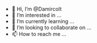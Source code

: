 - 👋 Hi, I’m @Damircolt
- 👀 I’m interested in ...
- 🌱 I’m currently learning ...
- 💞️ I’m looking to collaborate on ...
- 📫 How to reach me ...

<!---
Damircolt/Damircolt is a ✨ special ✨ repository because its `README.md` (this file) appears on your GitHub profile.
You can click the Preview link to take a look at your changes.
--->
